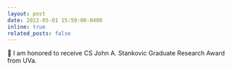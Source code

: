 ```yaml
---
layout: post
date: 2022-05-01 15:59:00-0400
inline: true
related_posts: false
---
```


:rocket: I am honored to receive CS John A. Stankovic Graduate Research Award from UVa.
